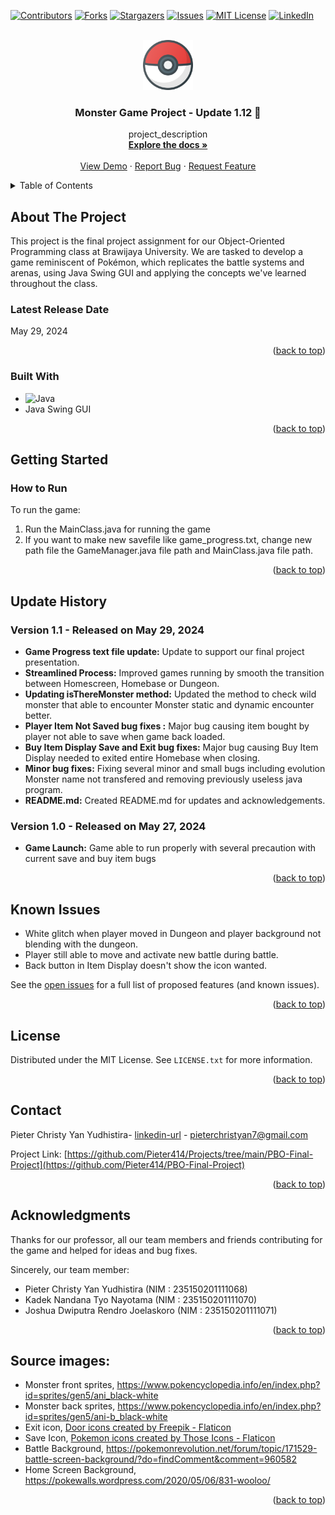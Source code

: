 <!-- Improved compatibility of back to top link: See: https://github.com/othneildrew/Best-README-Template/pull/73 -->
<a id="readme-top"></a>
<!--
*** Thanks for checking out the Best-README-Template. If you have a suggestion
*** that would make this better, please fork the repo and create a pull request
*** or simply open an issue with the tag "enhancement".
*** Don't forget to give the project a star!
*** Thanks again! Now go create something AMAZING! :D
-->



<!-- PROJECT SHIELDS -->
<!--
*** I'm using markdown "reference style" links for readability.
*** Reference links are enclosed in brackets [ ] instead of parentheses ( ).
*** See the bottom of this document for the declaration of the reference variables
*** for contributors-url, forks-url, etc. This is an optional, concise syntax you may use.
*** https://www.markdownguide.org/basic-syntax/#reference-style-links
-->
[![Contributors][contributors-shield]][contributors-url]
[![Forks][forks-shield]][forks-url]
[![Stargazers][stars-shield]][stars-url]
[![Issues][issues-shield]][issues-url]
[![MIT License][license-shield]][license-url]
[![LinkedIn][linkedin-shield]][linkedin-url]



<!-- PROJECT LOGO -->
<br />
<div align="center">
  <a href="https://github.com/Pieter414/PBO-Final-Project">
    <img src="assets/images/saveIcon.png" alt="Logo" width="80" height="80">
  </a>

<h3 align="center">Monster Game Project - Update 1.12 🤩</h3>

  <p align="center">
    project_description
    <br />
    <a href="https://github.com/Pieter414/PBO-Final-Project"><strong>Explore the docs »</strong></a>
    <br />
    <br />
    <a href="https://github.com/Pieter414/PBO-Final-Project">View Demo</a>
    ·
    <a href="https://github.com/Pieter414/PBO-Final-Project/issues/new?labels=bug&template=bug-report---.md">Report Bug</a>
    ·
    <a href="https://github.com/Pieter414/PBO-Final-Project/issues/new?labels=enhancement&template=feature-request---.md">Request Feature</a>
  </p>
</div>



<!-- TABLE OF CONTENTS -->
<details>
  <summary>Table of Contents</summary>
  <ol>
    <li>
      <a href="#about-the-project">About The Project</a>
      <ul>
        <li><a href="#latest-release-date">Latest Update</a></li>
        <li><a href="#built-with">Built With</a></li>
      </ul>
    </li>
    <li>
      <a href="#getting-started">Getting Started</a>
      <ul>
        <li><a href="#how-to-run">How To Run</a></li>
      </ul>
    </li>
    <li><a href="#update-history">Update History</a></li>
    <li><a href="#known-issues">Known Issues</a></li>
    <li><a href="#license">License</a></li>
    <li><a href="#contact">Contact</a></li>
    <li><a href="#acknowledgments">Acknowledgments</a></li>
    <li><a href="#source-images:">Source Images</a></li>
  </ol>
</details>



<!-- ABOUT THE PROJECT -->
## About The Project

This project is the final project assignment for our Object-Oriented Programming class at Brawijaya University. We are tasked to develop a game reminiscent of Pokémon, which replicates the battle systems and arenas, using Java Swing GUI and applying the concepts we've learned throughout the class.

### Latest Release Date
May 29, 2024

<p align="right">(<a href="#readme-top">back to top</a>)</p>



### Built With

* ![Java](https://img.shields.io/badge/java-%23ED8B00.svg?style=for-the-badge&logo=openjdk&logoColor=white)
* Java Swing GUI

<p align="right">(<a href="#readme-top">back to top</a>)</p>



<!-- GETTING STARTED -->
## Getting Started

### How to Run

To run the game:
1. Run the MainClass.java for running the game
2. If you want to make new savefile like game_progress.txt, change new path file the GameManager.java file path and MainClass.java file path.

<p align="right">(<a href="#readme-top">back to top</a>)</p>


## Update History

### Version 1.1 - Released on May 29, 2024
- **Game Progress text file update:** Update to support our final project presentation.
- **Streamlined Process:** Improved games running by smooth the transition between Homescreen, Homebase or Dungeon.
- **Updating isThereMonster method:** Updated the method to check wild monster that able to encounter Monster static and dynamic encounter better.
- **Player Item Not Saved bug fixes :** Major bug causing item bought by player not able to save when game back loaded.
- **Buy Item Display Save and Exit bug fixes:** Major bug causing Buy Item Display needed to exited entire Homebase when closing.
- **Minor bug fixes:** Fixing several minor and small bugs including evolution Monster name not transfered and removing previously useless java program.
- **README.md:** Created README.md for updates and acknowledgements.

### Version 1.0 - Released on May 27, 2024
- **Game Launch:** Game able to run properly with several precaution with current save and buy item bugs

<p align="right">(<a href="#readme-top">back to top</a>)</p>

## Known Issues

- White glitch when player moved in Dungeon and player background not blending with the dungeon.
- Player still able to move and activate new battle during battle.
- Back button in Item Display doesn't show the icon wanted.


See the [open issues](https://github.com/Pieter414/PBO-Final-Project/issues) for a full list of proposed features (and known issues).

<p align="right">(<a href="#readme-top">back to top</a>)</p>

<!-- LICENSE -->
## License

Distributed under the MIT License. See `LICENSE.txt` for more information.

<p align="right">(<a href="#readme-top">back to top</a>)</p>



<!-- CONTACT -->
## Contact

Pieter Christy Yan Yudhistira- [linkedin-url](https://www.linkedin.com/in/pieter-christy-yan-yudhistira/) - pieterchristyan7@gmail.com

Project Link: [https://github.com/Pieter414/Projects/tree/main/PBO-Final-Project](https://github.com/Pieter414/PBO-Final-Project)

<p align="right">(<a href="#readme-top">back to top</a>)</p>



<!-- ACKNOWLEDGMENTS -->
## Acknowledgments
Thanks for our professor, all our team members and friends contributing for the game and helped for ideas and bug fixes.

Sincerely, our team member:
- Pieter Christy Yan Yudhistira     (NIM : 235150201111068)
- Kadek Nandana Tyo Nayotama        (NIM : 235150201111070)
- Joshua Dwiputra Rendro Joelaskoro (NIM : 235150201111071)

<p align="right">(<a href="#readme-top">back to top</a>)</p>

## Source images:
- Monster front sprites, https://www.pokencyclopedia.info/en/index.php?id=sprites/gen5/ani_black-white
- Monster back sprites, https://www.pokencyclopedia.info/en/index.php?id=sprites/gen5/ani-b_black-white
- Exit icon, <a href="https://www.flaticon.com/free-icons/door" title="door icons">Door icons created by Freepik - Flaticon</a>
- Save Icon, <a href="https://www.flaticon.com/free-icons/pokemon" title="pokemon icons">Pokemon icons created by Those Icons - Flaticon</a>
- Battle Background, https://pokemonrevolution.net/forum/topic/171529-battle-screen-background/?do=findComment&comment=960582
- Home Screen Background, https://pokewalls.wordpress.com/2020/05/06/831-wooloo/

<p align="right">(<a href="#readme-top">back to top</a>)</p>

<!-- MARKDOWN LINKS & IMAGES -->
<!-- https://www.markdownguide.org/basic-syntax/#reference-style-links -->
[contributors-shield]: https://img.shields.io/github/contributors/Pieter414/PBO-Final-Project.svg?style=for-the-badge
[contributors-url]: https://github.com/Pieter414/PBO-Final-Project/graphs/contributors
[forks-shield]: https://img.shields.io/github/forks/Pieter414/PBO-Final-Project.svg?style=for-the-badge
[forks-url]: https://github.com/Pieter414/PBO-Final-Project/network/members
[stars-shield]: https://img.shields.io/github/stars/Pieter414/PBO-Final-Project.svg?style=for-the-badge
[stars-url]: https://github.com/Pieter414/PBO-Final-Project/stargazers
[issues-shield]: https://img.shields.io/github/issues/Pieter414/PBO-Final-Project.svg?style=for-the-badge
[issues-url]: https://github.com/Pieter414/PBO-Final-Project/issues
[license-shield]: https://img.shields.io/github/license/Pieter414/PBO-Final-Project.svg?style=for-the-badge
[license-url]: https://github.com/Pieter414/PBO-Final-Project/blob/main/LICENSE
[linkedin-shield]: https://img.shields.io/badge/-LinkedIn-black.svg?style=for-the-badge&logo=linkedin&colorB=555
[linkedin-url]: https://www.linkedin.com/in/pieter-christy-yan-yudhistira/
[Next.js]: https://img.shields.io/badge/next.js-000000?style=for-the-badge&logo=nextdotjs&logoColor=white
[Next-url]: https://nextjs.org/
[React.js]: https://img.shields.io/badge/React-20232A?style=for-the-badge&logo=react&logoColor=61DAFB
[React-url]: https://reactjs.org/
[Vue.js]: https://img.shields.io/badge/Vue.js-35495E?style=for-the-badge&logo=vuedotjs&logoColor=4FC08D
[Vue-url]: https://vuejs.org/
[Angular.io]: https://img.shields.io/badge/Angular-DD0031?style=for-the-badge&logo=angular&logoColor=white
[Angular-url]: https://angular.io/
[Svelte.dev]: https://img.shields.io/badge/Svelte-4A4A55?style=for-the-badge&logo=svelte&logoColor=FF3E00
[Svelte-url]: https://svelte.dev/
[Laravel.com]: https://img.shields.io/badge/Laravel-FF2D20?style=for-the-badge&logo=laravel&logoColor=white
[Laravel-url]: https://laravel.com
[Bootstrap.com]: https://img.shields.io/badge/Bootstrap-563D7C?style=for-the-badge&logo=bootstrap&logoColor=white
[Bootstrap-url]: https://getbootstrap.com
[JQuery.com]: https://img.shields.io/badge/jQuery-0769AD?style=for-the-badge&logo=jquery&logoColor=white
[JQuery-url]: https://jquery.com 
